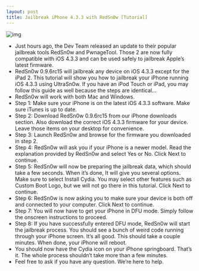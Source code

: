 ```yaml
---
layout: post
title: Jailbreak iPhone 4.3.3 with RedSn0w [Tutorial]
---
```

![img](http://media.idownloadblog.com/wp-content/uploads/2011/05/redsn0w-0.9.6rc15.jpeg)
* Just hours ago, the Dev Team released an update to their popular jailbreak tools RedSn0w and PwnageTool. Those 2 are now fully compatible with iOS 4.3.3 and can be used safely to jailbreak Apple’s latest firmware.
* RedSn0w 0.9.6rc15 will jailbreak any device on iOS 4.3.3 except for the iPad 2. This tutorial will show you how to jailbreak your iPhone running iOS 4.3.3 using UltraSn0w. If you have an iPod Touch or iPad, you may follow this guide as well because the steps are identical…
* RedSn0w will work with both Mac and Windows.
* Step 1: Make sure your iPhone is on the latest iOS 4.3.3 software. Make sure iTunes is up to date.
* Step 2: Download RedSn0w 0.9.6rc15 from our iPhone downloads section. Also download the correct iOS 4.3.3 firmware for your device. Leave those items on your desktop for convenience.
* Step 3: Launch RedSn0w and browse for the firmware you downloaded in step 2.
* Step 4: RedSn0w will ask you if your iPhone is a newer model. Read the explanation provided by RedSn0w and select Yes or No. Click Next to continue.
* Step 5: RedSn0w will now be preparing the jailbreak data, which should take a few seconds. When it’s done, It will give you several options. Make sure to select Install Cydia. You may select other features such as Custom Boot Logo, but we will not go there in this tutorial. Click Next to continue.
* Step 6: RedSn0w is now asking you to make sure your device is both off and connected to your computer. Click Next to continue.
* Step 7: You will now have to get your iPhone in DFU mode. Simply follow the onscreen instructions to proceed.
* Step 8: If you have successfully entered DFU mode, RedSn0w will start the jailbreak process. You should see a bunch of weird code running through your iPhone screen. It’s all good. This should take a couple minutes. When done, your iPhone will reboot.
* You should now have the Cydia icon on your iPhone springboard. That’s it. The whole process shouldn’t take more than a few minutes.
* Feel free to ask if you have any question. We’re here to help.

